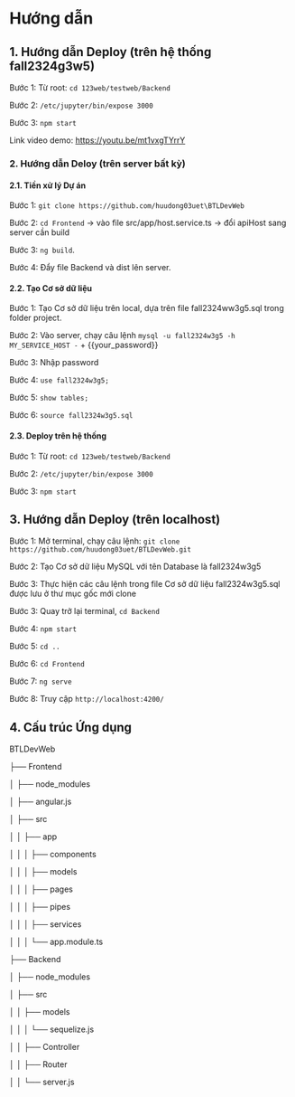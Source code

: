 # Hướng dẫn 

## 1. Hướng dẫn Deploy (trên hệ thống fall2324g3w5)

Bước 1: Từ root: ```cd 123web/testweb/Backend```

Bước 2: ```/etc/jupyter/bin/expose 3000```

Bước 3: ```npm start```

Link video demo: https://youtu.be/mt1vxgTYrrY

### 2. Hướng dẫn Deloy (trên server bất kỳ)


#### 2.1. Tiền xử lý Dự án
Bước 1: ```git clone https://github.com/huudong03uet\BTLDevWeb```

Bước 2: ```cd Frontend``` -> vào file src/app/host.service.ts -> đổi apiHost sang server cần build

Bước 3: ```ng build```.

Bước 4: Đẩy file Backend và dist lên server.



#### 2.2. Tạo Cơ sở dữ liệu
Bước 1: Tạo Cơ sở dữ liệu trên local, dựa trên file fall2324ww3g5.sql trong folder project.

Bước 2: Vào server, chạy câu lệnh ```mysql -u fall2324w3g5 -h MY_SERVICE_HOST -``` + {{your_password}}

Bước 3: Nhập password

Bước 4: ```use fall2324w3g5;```

Bước 5: ```show tables;```

Bước 6: ```source fall2324w3g5.sql```


#### 2.3. Deploy trên hệ thống

Bước 1: Từ root: ```cd 123web/testweb/Backend```

Bước 2: ```/etc/jupyter/bin/expose 3000```

Bước 3: ```npm start```


## 3. Hướng dẫn Deploy (trên localhost)



Bước 1: Mở terminal, chạy câu lệnh: ```git clone https://github.com/huudong03uet/BTLDevWeb.git```

Bước 2: Tạo Cơ sở dữ liệu MySQL với tên Database là fall2324w3g5

Bước 3: Thực hiện các câu lệnh trong file Cơ sở dữ liệu fall2324w3g5.sql được lưu ở thư mục gốc mới clone

Bước 3: Quay trở lại terminal, ```cd Backend```

Bước 4: ```npm start```

Bước 5: ```cd ..```

Bước 6: ```cd Frontend```

Bước 7: ```ng serve```

Bước 8: Truy cập ```http://localhost:4200/```


## 4. Cấu trúc Ứng dụng

BTLDevWeb

├── Frontend

│ ├── node_modules

│ ├── angular.js

│ ├── src

│ │ ├── app

│ │ │ ├── components

│ │ │ ├── models

│ │ │ ├── pages

│ │ │ ├── pipes

│ │ │ ├── services

│ │ │ └── app.module.ts

├── Backend

│ ├── node_modules

│ ├── src

│ │ ├── models

│ │ │ └── sequelize.js

│ │ ├── Controller

│ │ ├── Router

│ │ └── server.js
